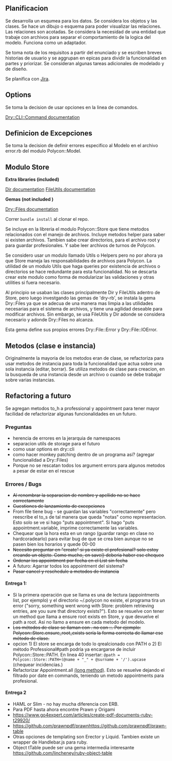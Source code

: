 ## Planificacion 

Se desarrolla un esqumea para los datos. Se considera los objetos y las clases. Se hace un dibujo o esquema para poder visualizar las relaciones. Las relaciones son acotadas. Se considera la necesidad de una entidad que trabaje con archivos para separar el comportamiento de la logica del modelo. Funciona como un adaptador.

Se toma nota de los requisitos a partir del enunciado y se escriben breves historias de usuario y se aggrupan en epicas para dividir la funcionalidad en partes y priorizar. Se consideran algunas tareas adicionales de modelado y de diseño. 

Se planifica con [Jira](https://intimari.atlassian.net/jira/software/projects/POL/boards/1). 

## Options

Se toma la decision de usar opciones en la linea de comandos. 

[Dry::CLI::Command documentation](https://dry-rb.org/gems/dry-cli/0.6/)

## Definicion de Excepciones 

Se toma la decision de definir errores especifico al Modelo en el archivo error.rb del modulo Polycon::Model. 

## Modulo Store

__Extra libraries (included)__

[Dir documentation](https://ruby-doc.org/core-2.7.3/Dir.html#method-c-entries)
[FileUtils documentation](https://ruby-doc.org/stdlib-2.7.3/libdoc/fileutils/rdoc/FileUtils.html)

__Gemas (not included )__

[Dry::Files documentation](https://dry-rb.org/gems/dry-files/0.1/file-system-utilities/)

Correr ``` bundle install ``` al clonar el repo. 

Se incluye en la libreria el modulo Polycon::Store que tiene metodos relacionados con el manejo de archivos. Incluye metodos helper para saber si existen archivos. Tambien sabe crear directorios, para el archivo root y para guardar profesionales. Y sabe leer archivos de turnos de  Polycon. 

Se considero usar un modulo llamado Utils o Helpers pero no por ahora ya que Store maneja las responsabilidades de archivos para Polycon. La utilidad de un modulo Utils que haga queries por existencia de archivos o directorios se hace redundante para esta funcionalidad. No se descarta crear este modulo como forma de modularizar las validaciones y otras utilities si fuera necesario. 

Al principio se usaban las clases principalmente Dir y FileUtils adentro de Store, pero luego investgando las gemas de 'dry-rb', se instala la gema Dry::Files ya que se adecua de una manera mas limpia a las utilidades necesarias para el sistema de archivos, y tiene una agilidad deseable para modificar archivos. Sin embargo, se usa FileUtils y Dir adonde se considera necesario y adonde Dry::Files no alcanza. 

Esta gema define sus propios errores Dry::File::Error y Dry::File::IOError.

## Metodos (clase e instancia)

Originalmente la mayoria de los metodos eran de clase, se refactoriza para usar metodos de instancia para toda la funcionalidad que actua sobre una sola instancia (editar, borrar). Se utiliza metodos de clase para creacion, en la busqueda de una instancia desde un archivo o cuando se debe trabajar sobre varias instancias. 

## Refactoring a futuro 

Se agregan metodos to_h a professional y appointment para tener mayor facilidad de refactorizar algunas funcionalidades en un futuro.  


### Preguntas 
- herencia de errores en la jerarquia de namespaces 
- separacion utils de storage para el futuro
- como usar options en dry::cli 
- como hacer monkey patching dentro de un programa asi? (agregar funcionalidad a Dry::Files)
- Porque no se rescatan todos los argument errors para algunos metodos a pesar de estar en el rescue


### Errores / Bugs
- ~~Al renombrar la separacion de nombre y apellido no se hace correctamente~~
- ~~Cuestiones de lanzamiento de excepciones~~ 
- From file tiene bug - se guardan las variables "correctamente" pero reescribe el to_s de tal manera que queda "notas" como representacion. Esto solo se ve si hago "puts appointment". Si hago "puts appointment.variable, imprime correctamente las variables.
- Chequear que la hora esta en un rango (guardar rango en clase no hardcoradearlo) para evitar bug de que se crea bien aunque no se pasen bien los horarios y quede 00-00
- ~~Necesito preguntar en "create" si ya existe el profesional? solo estoy creando un objeto. Como mucho, en save() deberia haber ese chequeo~~
- ~~Ordenar los appointment por fecha en el List sin fecha~~
- A futuro: Agarrar todos los appointment del sistema?
- ~~Pasar cancel y reschedule a metodos de instancia~~

#### __Entrega 1:__

- Si la primera operación que se llama es una de lectura (appointments list, por ejemplo) y el directorio ~/.polycon no existe, el programa tira un error ("sorry, something went wrong with Store: problem retrieving entries, are you sure that directory exists?"). Esto se resuelve con tener un method que llama a ensure root exists en Store, y que devuelve el path a root. Asi no llamo a ensure en cada metodo del modelo.
- ~~Los métodos de clase se llaman con . no con ::. Por ejemplo: Polycon::Store.ensure_root_exists sería la forma correcta de llamar ese método de clase.~~
- opcion 1) El store se encarga de todo lo qrealcionado con PATH o 2) El método Professional#path podría ya encargarse de incluir Polycon::Store::PATH. En linea 40 insertar:  ``` @path = Polycon::Store::PATH+(@name + "_" + @surname + '/').upcase ``` (chequear incidencias.)
- Refactorizar Appointment.all [(long method)](https://refactoring.guru/smells/long-method). Esto se resuelve dejando el filtrado por date en commands, teniendo un metodo appointments para profesional.

#### __Entrega 2__
- HAML or Slim - no hay mucha diferencia con ERB. 
- Para PDF hasta ahora encontre Prawn y Origami
- https://www.go4expert.com/articles/create-pdf-documents-ruby-t29920/
- https://github.com/prawnpdf/prawnhttps://github.com/prawnpdf/prawn-table
- Otras opciones de templating son Erector y Liquid. Tambien existe un wrapper de Handlebar.js para ruby. 
- Object tTable puede ser una gema intermedia interesante https://github.com/lincheney/ruby-object-table